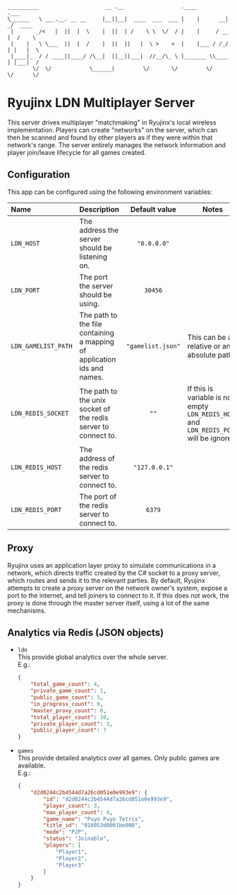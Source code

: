 ```
__________                     __ .__                  .____         .___        
\______   \ ___.__. __ __     |__||__|  ____  ___  ___ |    |      __| _/  ____  
 |       _/<   |  ||  |  \    |  ||  | /    \ \  \/  / |    |     / __ |  /    \ 
 |    |   \ \___  ||  |  /    |  ||  ||   |  \ >    <  |    |___ / /_/ | |   |  \
 |____|_  / / ____||____/ /\__|  ||__||___|  //__/\_ \ |_______ \\____ | |___|  /
        \/  \/            \______|         \/       \/         \/     \/      \/ 
```

# Ryujinx LDN Multiplayer Server

This server drives multiplayer "matchmaking" in Ryujinx's local wireless implementation. Players can create "networks" on the server, which can then be scanned and found by other players as if they were within that network's range. The server entirely manages the network information and player join/leave lifecycle for all games created.

## Configuration

This app can be configured using the following environment variables:

| Name                | Description                                                             |   Default value   | Notes                                                                                   |
|:--------------------|-------------------------------------------------------------------------|:-----------------:|-----------------------------------------------------------------------------------------|
| `LDN_HOST`          | The address the server should be listening on.                          |    `"0.0.0.0"`    |                                                                                         |
| `LDN_PORT`          | The port the server should be using.                                    |      `30456`      |                                                                                         |
| `LDN_GAMELIST_PATH` | The path to the file containing a mapping of application ids and names. | `"gamelist.json"` | This can be a relative or an absolute path.                                             |
| `LDN_REDIS_SOCKET`  | The path to the unix socket of the redis server to connect to.          |       `""`        | If this is variable is not empty `LDN_REDIS_HOST` and `LDN_REDIS_PORT` will be ignored. |
| `LDN_REDIS_HOST`    | The address of the redis server to connect to.                          |   `"127.0.0.1"`   |                                                                                         |
| `LDN_REDIS_PORT`    | The port of the redis server to connect to.                             |      `6379`       |                                                                                         |

## Proxy

Ryujinx uses an application layer proxy to simulate communications in a network, which directs traffic created by the C# socket to a proxy server, which routes and sends it to the relevant parties. By default, Ryujinx attempts to create a proxy server on the network owner's system, expose a port to the internet, and tell joiners to connect to it. If this does not work, the proxy is done through the master server itself, using a lot of the same mechanisms.

## Analytics via Redis (JSON objects)

- `ldn`<br />
  This provide global analytics over the whole server.<br />
  E.g.:<br />
  ```json
  {
      "total_game_count": 4,
      "private_game_count": 1,
      "public_game_count": 3,
      "in_progress_count": 0,
      "master_proxy_count": 0,
      "total_player_count": 10,
      "private_player_count": 3,
      "public_player_count": 7
  }
  ```
  
- `games`<br />
  This provide detailed analytics over all games. Only public games are available.<br />
  E.g.:<br />
  ```json
  {
      "d2d0244c2b4544d7a26cd051e0e993e9": {
          "id": "d2d0244c2b4544d7a26cd051e0e993e9",
          "player_count": 3,
          "max_player_count": 4,
          "game_name": "Puyo Puyo Tetris",
          "title_id": "010053d0001be000",
          "mode": "P2P",
          "status": "Joinable",
          "players": [
              "Player1",
              "Player2",
              "Player3"
          ]
      }
  }
  ```
